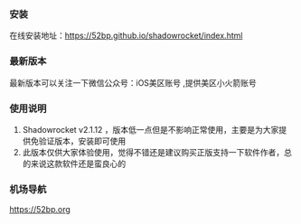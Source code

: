 ### 安装
在线安装地址：https://52bp.github.io/shadowrocket/index.html
### 最新版本
最新版本可以关注一下微信公众号：iOS美区账号 ,提供美区小火箭账号
### 使用说明
1. Shadowrocket v2.1.12 ，版本低一点但是不影响正常使用，主要是为大家提供免验证版本，安装即可使用
2. 此版本仅供大家体验使用，觉得不错还是建议购买正版支持一下软件作者，总的来说这款软件还是蛮良心的
### 机场导航
https://52bp.org
